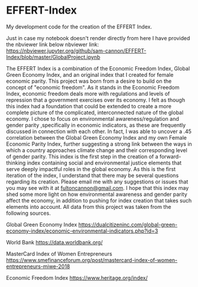 # EFFERT-Index
My development code for the creation of the EFFERT Index. 

Just in case my notebook doesn't render directly from here I have provided the nbviewer link below
nbviewer link: https://nbviewer.jupyter.org/github/sam-cannon/EFFERT-Index/blob/master/GlobalProject.ipynb

The EFFERT Index is a combination of the Economic Freedom Index, Global Green Economy Index, and an original index
that I created for female economic parity. This project was born from a desire to build on the concept of "economic freedom".
As it stands in the Economic Freedom Index, economic freedom deals more with regulations and levels of repression that a 
government exercises over its economy. I felt as though this index had a foundation that could be extended to create a more 
complete picture of the complicated, interconnected nature of the global economy. I chose to focus on environmental
awareness/regulation and gender parity ,specifically in economic indicators, as these are frequently discussed in connection with each other. In fact, I was able to uncover a .45 correlation between the Global Green Economy Index and my own Female Economic Parity Index, further suggesting a strong link between the ways in which a country approaches climate change and their corresponding level of gender parity. This index is the first step in the creation of a forward-thinking index containing social and environmental justice elements that serve deeply impactful roles in the global economy. As this is the first iteration of the index, I understand that there may be several questions regarding its creation. Please email me with any suggestions or issues that you may see with it at fultoncannon@gmail.com. I hope that this index may shed some more light on how environmental awareness and gender parity affect the economy, in addition to pushing for index creation that takes such elements into account. All data from this project was taken from the following sources.

Global Green Economy Index
https://dualcitizeninc.com/global-green-economy-index/economic-environmental-indicators.php?id=3

World Bank
https://data.worldbank.org/

MasterCard Index of Women Entrepreneurs
https://www.smefinanceforum.org/post/mastercard-index-of-women-entrepreneurs-miwe-2018

Economic Freedom Index
https://www.heritage.org/index/

